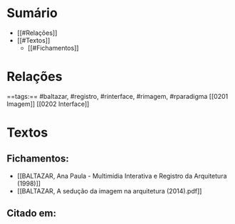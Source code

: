 # Sumário
- [[#Relações]]
- [[#Textos]]
	- [[#Fichamentos]]
# Relações
==tags:== #baltazar, #registro, #rinterface, #rimagem, #rparadigma
[[0201 Imagem]]
[[0202 Interface]]
# Textos 
## Fichamentos:
- [[BALTAZAR, Ana Paula - Multimídia Interativa e Registro da Arquitetura (1998)]]
- [[BALTAZAR, A sedução da imagem na arquitetura (2014).pdf]]
## Citado em: 